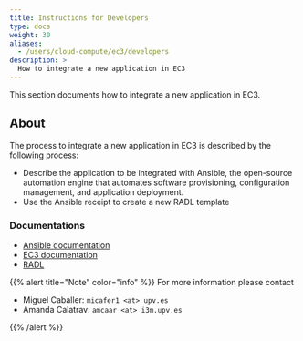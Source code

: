 ```yaml
---
title: Instructions for Developers
type: docs
weight: 30
aliases:
  - /users/cloud-compute/ec3/developers
description: >
  How to integrate a new application in EC3
---
```


This section documents how to integrate a new application in EC3.

## About

The process to integrate a new application in EC3 is described by the
following process:

* Describe the application to be integrated with Ansible, the open-source
  automation engine that automates software provisioning, configuration
  management, and application deployment.
* Use the Ansible receipt to create a new RADL template

### Documentations

* [Ansible documentation](https://docs.ansible.com/)
* [EC3 documentation](https://ec3.readthedocs.io/en/devel/templates.html)
* [RADL](https://github.com/grycap/ec3/tree/master/templates)

{{% alert title="Note" color="info" %}} For more information please contact

* Miguel Caballer: `micafer1 <at> upv.es`
* Amanda Calatrav: `amcaar <at> i3m.upv.es`

{{% /alert %}}
